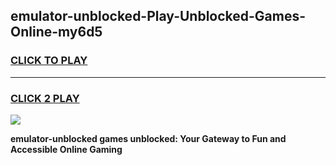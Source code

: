 
## emulator-unblocked-Play-Unblocked-Games-Online-my6d5
<h3>
<a href="https://premium76.site?title=emulator-unblocked&ref=25A">CLICK TO PLAY</a></h3>
<hr>

<h3>
<a href="https://premium76.site?title=emulator-unblocked&ref=25A">CLICK 2 PLAY</a>
  
</h3>

<a href="https://premium76.site?title=emulator-unblocked&ref=25A"><img src="https://clearcache.store/games.png"></a>


**emulator-unblocked games unblocked: Your Gateway to Fun and Accessible Online Gaming**
